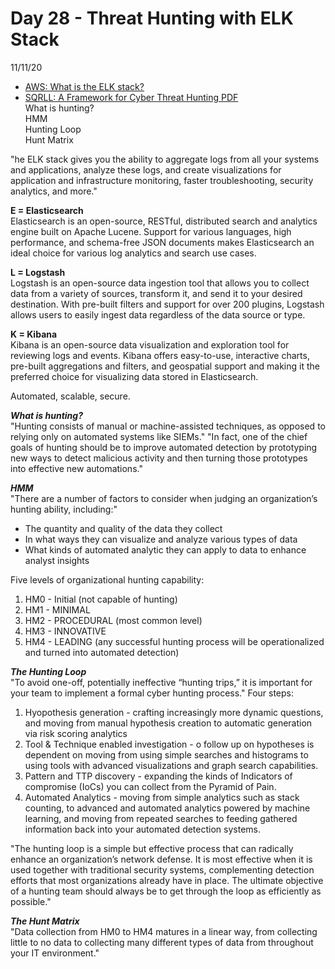 # Day 28 - Threat Hunting with ELK Stack
11/11/20

* [AWS: What is the ELK stack?](https://aws.amazon.com/elasticsearch-service/the-elk-stack/)
* [SQRLL: A Framework for Cyber Threat Hunting PDF](https://www.threathunting.net/files/framework-for-threat-hunting-whitepaper.pdf)</br>
What is hunting?</br>
HMM</br>
Hunting Loop</br>
Hunt Matrix</br>

"he ELK stack gives you the ability to aggregate logs from all your systems and applications, analyze these logs, and create visualizations for application and infrastructure monitoring, faster troubleshooting, security analytics, and more."

**E = Elasticsearch**</br>
Elasticsearch is an open-source, RESTful, distributed search and analytics engine built on Apache Lucene. Support for various languages, high performance, and schema-free JSON documents makes Elasticsearch an ideal choice for various log analytics and search use cases.

**L = Logstash**</br>
Logstash is an open-source data ingestion tool that allows you to collect data from a variety of sources, transform it, and send it to your desired destination. With pre-built filters and support for over 200 plugins, Logstash allows users to easily ingest data regardless of the data source or type. 

**K = Kibana**</br>
Kibana is an open-source data visualization and exploration tool for reviewing logs and events. Kibana offers easy-to-use, interactive charts, pre-built aggregations and filters, and geospatial support and making it the preferred choice for visualizing data stored in Elasticsearch.

Automated, scalable, secure.

***What is hunting?***</br>
"Hunting consists of manual or machine-assisted techniques, as opposed to relying only on
automated systems like SIEMs." "In fact, one of the chief goals of hunting should be to improve automated detection by prototyping new ways to detect malicious activity and then turning those prototypes into effective new automations."

***HMM***</br>
"There are a number of factors to consider when judging an organization’s hunting ability, including:"
* The quantity and quality of the data they collect
* In what ways they can visualize and analyze various types of data
* What kinds of automated analytic they can apply to data to enhance analyst insights

Five levels of organizational hunting capability:
1. HM0 - Initial (not capable of hunting)
2. HM1 - MINIMAL 
3. HM2 - PROCEDURAL (most common level)
4. HM3 - INNOVATIVE 
5. HM4 - LEADING (any successful hunting process will be operationalized and turned into
automated detection)

***The Hunting Loop***</br>
"To avoid one-off, potentially ineffective “hunting trips,” it is important for your team to implement a formal cyber hunting process." 
Four steps:</br>
1. Hyopothesis generation - crafting increasingly more dynamic questions, and
moving from manual hypothesis creation to automatic generation via risk scoring analytics
2. Tool & Technique enabled investigation - o follow up on hypotheses is dependent on moving from
using simple searches and histograms to using tools with advanced visualizations and graph
search capabilities.
3. Pattern and TTP discovery - expanding the kinds of Indicators of compromise (IoCs) you can collect from the Pyramid of Pain.
4. Automated Analytics - moving from simple analytics such as
stack counting, to advanced and automated analytics powered by machine learning, and moving
from repeated searches to feeding gathered information back into your automated detection
systems.

"The hunting loop is a simple but effective process that can radically enhance an organization’s
network defense. It is most effective when it is used together with traditional security systems,
complementing detection efforts that most organizations already have in place. The ultimate objective of a hunting team should always be to get through the loop as efficiently as possible."

***The Hunt Matrix***</br>
"Data collection from HM0 to HM4 matures in a linear way,
from collecting little to no data to collecting many different types of data from throughout your IT
environment." 

